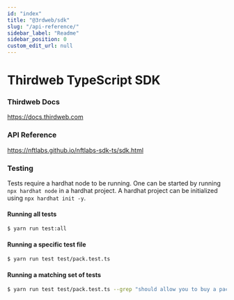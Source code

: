 ```yaml
---
id: "index"
title: "@3rdweb/sdk"
slug: "/api-reference/"
sidebar_label: "Readme"
sidebar_position: 0
custom_edit_url: null
---
```


# Thirdweb TypeScript SDK

### Thirdweb Docs

https://docs.thirdweb.com

### API Reference

https://nftlabs.github.io/nftlabs-sdk-ts/sdk.html

### Testing

Tests require a hardhat node to be running. One can be started by running `npx hardhat node` in a hardhat project. A hardhat project can be initialized using `npx hardhat init -y`.

#### Running all tests

```bash
$ yarn run test:all
```

#### Running a specific test file

```bash
$ yarn run test test/pack.test.ts
```

#### Running a matching set of tests

```bash
$ yarn run test test/pack.test.ts --grep "should allow you to buy a pack"
```
